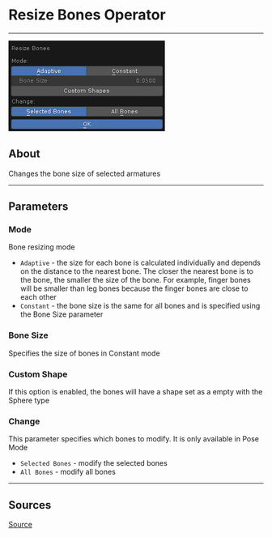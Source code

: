 # Resize Bones Operator

___

![alt text](images/operator-resize-bones.png)

## About

Changes the bone size of selected armatures

___

## Parameters

### Mode

Bone resizing mode

- `Adaptive` - the size for each bone is calculated individually and depends on the distance to the nearest bone. The closer the nearest bone is to the bone, the smaller the size of the bone. For example, finger bones will be smaller than leg bones because the finger bones are close to each other
- `Constant` - the bone size is the same for all bones and is specified using the Bone Size parameter

### Bone Size

Specifies the size of bones in Constant mode

### Custom Shape

If this option is enabled, the bones will have a shape set as a empty with the Sphere type

### Change

This parameter specifies which bones to modify. It is only available in Pose Mode

- `Selected Bones` - modify the selected bones
- `All Bones` - modify all bones

___

## Sources

[Source](https://github.com/PavelBlend/blender-xray/wiki/Operator-Resize-Bones)
